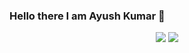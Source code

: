 ### Hello there I am Ayush Kumar 👋
<p align="center">
  <img src="https://github-readme-stats.vercel.app/api?username=ayushkumarpage&show_icons=true&theme=default&count_private=true&line_height=27">
  <img src = "https://github-readme-stats.vercel.app/api/top-langs/?username=ayushkumarpageu&langs_count=90">
</p>
